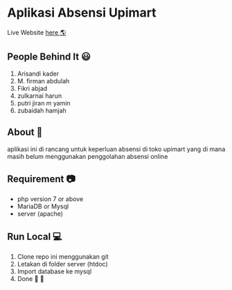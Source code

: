 # Aplikasi Absensi Upimart

Live Website [here 🌎 ](http://absensi-upimart.great.site.net)

## People Behind It 😃

1. Arisandi kader
2. M. firman abdulah
3. Fikri abjad
4. zulkarnai harun
5. putri jiran m yamin
6. zubaidah hamjah

## About 💮

aplikasi ini di rancang untuk keperluan absensi di toko upimart yang di mana masih belum menggunakan penggolahan absensi online

## Requirement 📷

- php version 7 or above
- MariaDB or Mysql
- server (apache)

## Run Local 💻

1. Clone repo ini menggunakan git
2. Letakan di folder server (htdoc)
3. Import database ke mysql
4. Done 🙂 🎊

